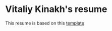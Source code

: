# Vitaliy Kinakh's resume

This resume is based on this [template](https://github.com/jglovier/resume-template)
